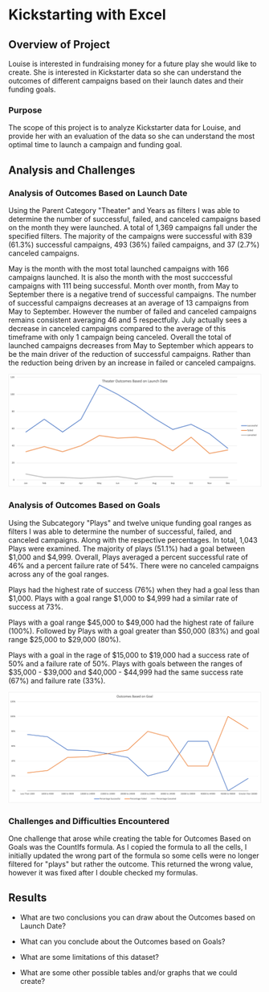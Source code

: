 # Kickstarting with Excel

## Overview of Project
Louise is interested in fundraising money for a future play she would like to create. She is interested in Kickstarter data so she can understand the outcomes of different campaigns based on their launch dates and their funding goals. 
 
### Purpose
The scope of this project is to analyze Kickstarter data for Louise, and provide her with an evaluation of the data so she can understand the most optimal time to launch a campaign and funding goal.

## Analysis and Challenges

### Analysis of Outcomes Based on Launch Date

Using the Parent Category "Theater" and Years as filters I was able to determine the number of successful, failed, and canceled campaigns based on the month they were launched. A total of 1,369 campaigns fall under the specified filters. The majority of the campaigns were successful with 839 (61.3%) successful campaigns, 493 (36%) failed campaigns, and 37 (2.7%) canceled campaigns. 

May is the month with the most total launched campaigns with 166 campaigns launched. It is also the month with the most succcessful campaigns with 111 being successful. Month over month, from May to September there is a negative trend of successful campaigns. The number of successful campaigns decreases at an average of 13 campaigns from May to September. However the number of failed and canceled campaigns remains consistent averaging 46 and 5 respectfully. July actually sees a decrease in canceled campaigns compared to the average of this timeframe with only 1 campaign being canceled. Overall the total of launched campaigns decreases from May to September which appears to be the main driver of the reduction of successful campaigns. Rather than the reduction being driven by an increase in failed or canceled campaigns. 


![](/Resources/Theater_Outcomes_vs_Launch.png)

### Analysis of Outcomes Based on Goals

Using the Subcategory "Plays" and twelve unique funding goal ranges as filters I was able to determine the number of successful, failed, and canceled campaigns. Along with the respective percentages. In total, 1,043 Plays were examined. The majority of plays (51.1%) had a goal between $1,000 and $4,999. Overall, Plays averaged a percent successful rate of 46% and a percent failure rate of 54%. There were no canceled campaigns across any of the goal ranges. 

Plays had the highest rate of success (76%) when they had a goal less than $1,000. Plays with a goal range $1,000 to $4,999 had a similar rate of success at 73%. 

Plays with a goal range $45,000 to $49,000 had the highest rate of failure (100%). Followed by Plays with a goal greater than $50,000 (83%) and goal range $25,000 to $29,000 (80%). 

Plays with a goal in the rage of $15,000 to $19,000 had a success rate of 50% and a failure rate of 50%. Plays with goals between the ranges of $35,000 - $39,000 and $40,000 - $44,999 had the same success rate (67%) and failure rate (33%).

![](/Resources/Outcomes_vs_Goals.png)

### Challenges and Difficulties Encountered

One challenge that arose while creating the table for Outcomes Based on Goals was the CountIfs formula. As I copied the formula to all the cells, I initially updated the wrong part of the formula so some cells were no longer filtered for "plays" but rather the outcome. This returned the wrong value, however it was fixed after I double checked my formulas. 

## Results

- What are two conclusions you can draw about the Outcomes based on Launch Date?

- What can you conclude about the Outcomes based on Goals?

- What are some limitations of this dataset?

- What are some other possible tables and/or graphs that we could create?
